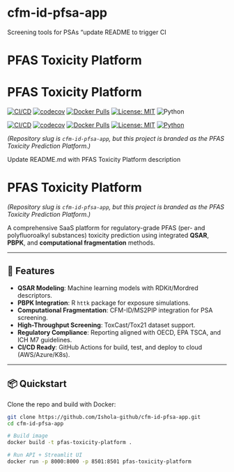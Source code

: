 # cfm-id-pfsa-app
Screening tools for PSAs
“update README to trigger CI
# PFAS Toxicity Platform
# PFAS Toxicity Platform

[![CI/CD](https://github.com/Ishola-github/cfm-id-pfsa-app/actions/workflows/deploy.yml/badge.svg)](https://github.com/Ishola-github/cfm-id-pfsa-app/actions/workflows/deploy.yml)
[![codecov](https://codecov.io/gh/Ishola-github/cfm-id-pfsa-app/branch/main/graph/badge.svg)](https://codecov.io/gh/Ishola-github/cfm-id-pfsa-app)
[![Docker Pulls](https://img.shields.io/docker/pulls/your-dockerhub-username/pfas-toxicity-platform)](https://hub.docker.com/r/your-dockerhub-username/pfas-toxicity-platform)
[![License: MIT](https://img.shields.io/badge/License-MIT-green.svg)](LICENSE)
![Python](https://img.shields.io/badge/python-3.11-blue.svg)


[![CI/CD](https://github.com/Ishola-github/cfm-id-pfsa-app/actions/workflows/deploy.yml/badge.svg)](https://github.com/Ishola-github/cfm-id-pfsa-app/actions/workflows/deploy.yml)
[![codecov](https://codecov.io/gh/Ishola-github/cfm-id-pfsa-app/branch/main/graph/badge.svg)](https://codecov.io/gh/Ishola-github/cfm-id-pfsa-app)
[![Docker Pulls](https://img.shields.io/docker/pulls/ishola/pfas-toxicity-platform)](https://hub.docker.com/r/ishola/pfas-toxicity-platform)
[![License: MIT](https://img.shields.io/badge/License-MIT-green.svg)](LICENSE)
[![Python](https://img.shields.io/badge/python-3.11-blue.svg)](https://www.python.org/)

*(Repository slug is `cfm-id-pfsa-app`, but this project is branded as the PFAS Toxicity Prediction Platform.)*

Update README.md with PFAS Toxicity Platform description

# PFAS Toxicity Platform

*(Repository slug is `cfm-id-pfsa-app`, but this project is branded as the PFAS Toxicity Prediction Platform.)*

A comprehensive SaaS platform for regulatory-grade PFAS (per- and polyfluoroalkyl substances) toxicity prediction using integrated **QSAR**, **PBPK**, and **computational fragmentation** methods.

---

## 🚀 Features
- **QSAR Modeling**: Machine learning models with RDKit/Mordred descriptors.
- **PBPK Integration**: R `httk` package for exposure simulations.
- **Computational Fragmentation**: CFM-ID/MS2PIP integration for PSA screening.
- **High-Throughput Screening**: ToxCast/Tox21 dataset support.
- **Regulatory Compliance**: Reporting aligned with OECD, EPA TSCA, and ICH M7 guidelines.
- **CI/CD Ready**: GitHub Actions for build, test, and deploy to cloud (AWS/Azure/K8s).

---

## 📦 Quickstart

Clone the repo and build with Docker:

```bash
git clone https://github.com/Ishola-github/cfm-id-pfsa-app.git
cd cfm-id-pfsa-app

# Build image
docker build -t pfas-toxicity-platform .

# Run API + Streamlit UI
docker run -p 8000:8000 -p 8501:8501 pfas-toxicity-platform
